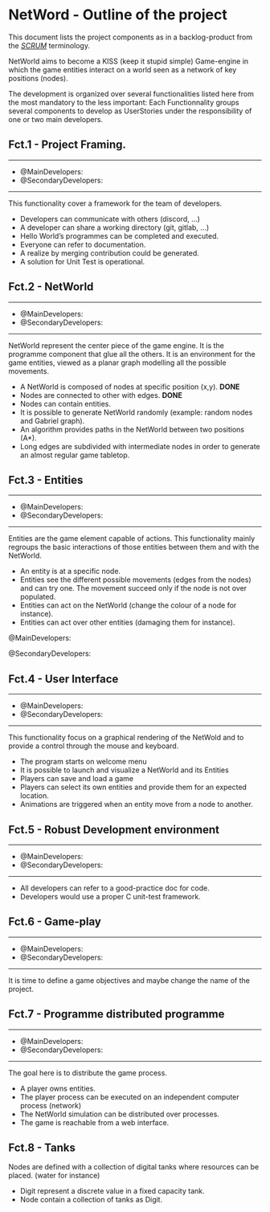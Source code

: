 # NetWord - Outline of the project

This document lists the project components as in a backlog-product from the [*SCRUM*](https://fr.wikipedia.org/wiki/Scrum_(d%C3%A9veloppement)#Glossaire) terminology.

NetWorld aims to become a KISS (keep it stupid simple) Game-engine in which the game entities interact on a world seen as a network of key positions (nodes).

The development is organized over several functionalities listed here from the most mandatory to the less important:
Each Functionnality groups several components to develop as UserStories under the responsibility of one or two main developers.

## Fct.1 - Project Framing.
---
- @MainDevelopers:
- @SecondaryDevelopers:
---

This functionality cover a framework for the team of developers.

- Developers can communicate with others (discord, ...)
- A developer can share a working directory (git, gitlab, ...)
- Hello World’s programmes can be completed and executed.
- Everyone can refer to documentation.
- A realize by merging contribution could be generated.
- A solution for Unit Test is operational.

## Fct.2 - NetWorld
---
- @MainDevelopers:
- @SecondaryDevelopers:
---

NetWorld represent the center piece of the game engine. It is the programme component that glue all the others. 
It is an environment for the game entities, viewed as a planar graph modelling all the possible movements. 

- A NetWorld is composed of nodes at specific position (x,y). **DONE**
- Nodes are connected to other with edges. **DONE**
- Nodes can contain entities.
- It is possible to generate NetWorld randomly (example: random nodes and Gabriel graph).
- An algorithm provides paths in the NetWorld between two positions (A*).
- Long edges are subdivided with intermediate nodes in order to generate an almost regular game tabletop.

## Fct.3 - Entities

---
- @MainDevelopers:
- @SecondaryDevelopers:
---

Entities are the game element capable of actions. This functionality mainly regroups the basic interactions of those entities between them and with the NetWorld.


- An entity is at a specific node.
- Entities see the different possible movements (edges from the nodes) and can try one. The movement succeed only if the node is not over populated.
- Entities can act on the NetWorld (change the colour of a node for instance).
- Entities can act over other entities (damaging them for instance).

@MainDevelopers:

@SecondaryDevelopers:

## Fct.4 - User Interface
---
- @MainDevelopers:
- @SecondaryDevelopers:
---

This functionality focus on a graphical rendering of the NetWold and to provide a control through the mouse and keyboard.

- The program starts on welcome menu
- It is possible to launch and visualize a NetWorld and its Entities
- Players can save and load a game 
- Players can select its own entities and provide them for an expected location.
- Animations are triggered when an entity move from a node to another.


## Fct.5 - Robust Development environment
---
- @MainDevelopers:
- @SecondaryDevelopers:
---

- All developers can refer to a good-practice doc for code.
- Developers would use a proper C unit-test framework.


## Fct.6 - Game-play
---
- @MainDevelopers:
- @SecondaryDevelopers:
---

It is time to define a game objectives and maybe change the name of the project.

## Fct.7 - Programme distributed programme
---
- @MainDevelopers:
- @SecondaryDevelopers:
---

The goal here is to distribute the game process.

- A player owns entities.
- The player process can be executed on an independent computer process (network)
- The NetWorld simulation can be distributed over processes.
- The game is reachable from a web interface.

## Fct.8 - Tanks

Nodes are defined with a collection of digital tanks where resources can be placed. (water for instance)

- Digit represent a discrete value in a fixed capacity tank.
- Node contain a collection of tanks as Digit.
